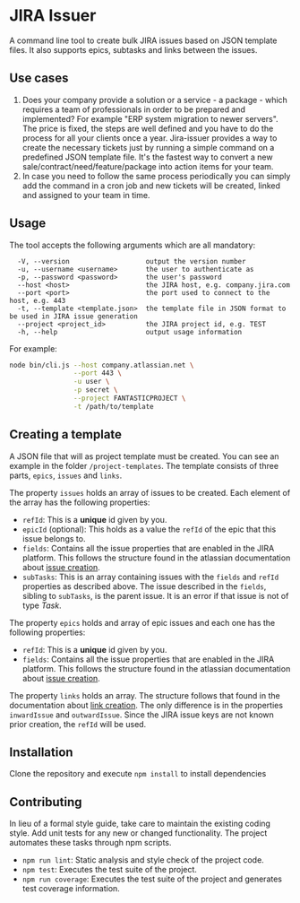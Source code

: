# JIRA Issuer

A command line tool to create bulk JIRA issues based on JSON template files. It also supports epics, subtasks and links between the issues.

## Use cases

1. Does your company provide a solution or a service - a package - which requires a team of professionals in order to be prepared and implemented? For example "ERP system migration to newer servers". The price is fixed, the steps are well defined and you have to do the process for all your clients once a year. Jira-issuer provides a way to create the necessary tickets just by running a simple command on a predefined JSON template file. It's the fastest way to convert a new sale/contract/need/feature/package into action items for your team.
2. In case you need to follow the same process periodically you can simply add the command in a cron job and new tickets will be created, linked and assigned to your team in time.

## Usage

The tool accepts the following arguments which are all mandatory:

```text
  -V, --version                   output the version number
  -u, --username <username>       the user to authenticate as
  -p, --password <password>       the user's password
  --host <host>                   the JIRA host, e.g. company.jira.com
  --port <port>                   the port used to connect to the host, e.g. 443
  -t, --template <template.json>  the template file in JSON format to be used in JIRA issue generation
  --project <project_id>          the JIRA project id, e.g. TEST
  -h, --help                      output usage information
```

For example:

```bash
node bin/cli.js --host company.atlassian.net \
                --port 443 \
                -u user \
                -p secret \
                --project FANTASTICPROJECT \
                -t /path/to/template
```

## Creating a template

A JSON file that will as project template must be created. You can see an example in the folder `/project-templates`. The template consists of three parts, `epics`, `issues` and `links`.

The property `issues` holds an array of issues to be created. Each element of the array has the following properties:
* `refId`: This is a **unique** id given by you.
* `epicId` (optional): This holds as a value the `refId` of the epic that this issue belongs to.
* `fields`: Contains all the issue properties that are enabled in the JIRA platform. This follows the structure found in the atlassian documentation about [issue creation](https://docs.atlassian.com/jira/REST/7.4.0/#api/2/issue-createIssue).
* `subTasks`: This is an array containing issues with the `fields` and `refId` properties as described above. The issue described in the `fields`, sibling to `subTasks`, is the parent issue. It is an error if that issue is not of type *Task*.

The property `epics` holds and array of epic issues and each one has the following properties:
* `refId`: This is a **unique** id given by you.
* `fields`: Contains all the issue properties that are enabled in the JIRA platform. This follows the structure found in the atlassian documentation about [issue creation](https://docs.atlassian.com/jira/REST/7.4.0/#api/2/issue-createIssue).

The property `links` holds an array. The structure follows that found in the documentation about [link creation](https://docs.atlassian.com/jira/REST/7.4.0/#api/2/issueLink-linkIssues). The only difference is in the properties `inwardIssue` and `outwardIssue`. Since the JIRA issue keys are not known prior creation, the `refId` will be used.

## Installation

Clone the repository and execute `npm install` to install dependencies

## Contributing

In lieu of a formal style guide, take care to maintain the existing coding style. Add unit tests for any new or changed functionality. The project automates these tasks through npm scripts.

* `npm run lint`: Static analysis and style check of the project code.
* `npm test`: Executes the test suite of the project.
* `npm run coverage`: Executes the test suite of the project and generates test coverage information.
